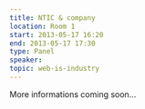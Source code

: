 ```yaml
---
title: NTIC & company
location: Room 1
start: 2013-05-17 16:20
end: 2013-05-17 17:30
type: Panel
speaker: 
topic: web-is-industry
---
```


More informations coming soon...